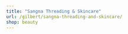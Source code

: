 ```yaml
---
title: "Sangna Threading & Skincare"
url: /gilbert/sangna-threading-and-skincare/
shop: beauty
---
```

